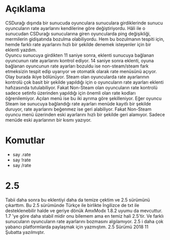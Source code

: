 # Açıklama

CSDurağı dışında bir sunucuda oyunculara sunuculara girdiklerinde sunucu oyuncuların rate ayarlarını kendilerine göre değiştiriyordu. Hâli ile o sunucudan CSDurağı sunucularına giren oyuncularda ping değişikliği, mermilerin gidişatında bozulma olabiliyordu. Hem bu bozulmanın tespiti için, hemde farklı rate ayarlarını hızlı bir şekilde denemek isteyenler için bir eklenti yazdım.
<br>
Oyuncu sunucuya girdikten 11 saniye sonra, eklenti sunucuya bağlanan oyuncunun rate ayarlarını kontrol ediyor. 14 saniye sonra eklenti, oyuna bağlanan oyuncunun rate ayarları bozuldu ise non-steam/steam fark etmeksizin tespit edip uyarıyor ve otomatik olarak rate menüsünü açıyor.
Olay burada ikiye bölünüyor. Steam olan oyuncularda rate ayarlarının kontrolü çok basit bir şekilde yapıldığı için o oyuncuların rate ayarları eklenti hafızasında tutulabiliyor. Fakat Non-Steam olan oyuncuların rate kontrolü sadece setinfo üzerinden yapıldığı için önemli olan rate kodları öğrenilemiyor. 
Açılan menü ise bu iki ayrıma göre şekilleniyor. Eğer oyuncu Steam ise sunucuya bağlandığı rate ayarları menüde kayıtlı bir şekilde duruyor, rate ayarlarını beğenmez ise geri alabiliyor. Fakat Non-Steam oyuncu menü üzerinden eski ayarlarını hızlı bir şekilde geri alamıyor. Sadece menüde eski ayarlarının bir kısmı yazıyor.

# Komutlar
- say .rate
- say !rate
- say /rate

# 2.5
Tabii daha sonra bu eklentiyi daha da temize çektim ve 2.5 sürümünü çıkarttım. Bu 2.5 sürümünde Türkçe ile birlikte İngilizce de txt ile desteklenebilir halde ve geriye dönük AmxModx 1.8.2 uyumu da mevcuttur. 1.7 'ye göre daha stabil midir onu bilemem ama en temiz hali 2.5'tir. Ve farklı sunucuların oyuncuların rate ayarlarını bozmasını algılamıyor. 2.5 i daha çok yabancı platformlarda paylaşmak için yazmıştım. 2.5 Sürümü 2018 11 Şubatta yazılmıştır.
